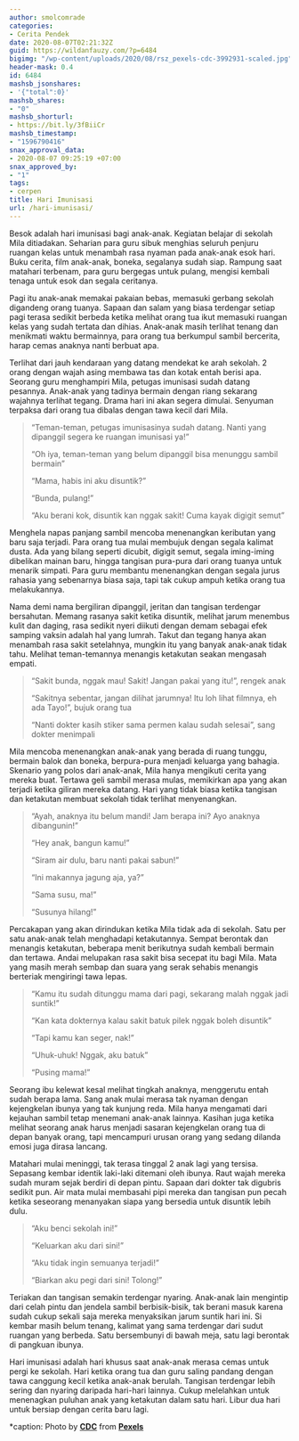```yaml
---
author: smolcomrade
categories:
- Cerita Pendek
date: 2020-08-07T02:21:32Z
guid: https://wildanfauzy.com/?p=6484
bigimg: "/wp-content/uploads/2020/08/rsz_pexels-cdc-3992931-scaled.jpg"
header-mask: 0.4
id: 6484
mashsb_jsonshares:
- '{"total":0}'
mashsb_shares:
- "0"
mashsb_shorturl:
- https://bit.ly/3fBiiCr
mashsb_timestamp:
- "1596790416"
snax_approval_data:
- 2020-08-07 09:25:19 +07:00
snax_approved_by:
- "1"
tags:
- cerpen
title: Hari Imunisasi
url: /hari-imunisasi/
---
```


Besok adalah hari imunisasi bagi anak-anak. Kegiatan belajar di sekolah Mila ditiadakan. Seharian para guru sibuk menghias seluruh penjuru ruangan kelas untuk menambah rasa nyaman pada anak-anak esok hari. Buku cerita, film anak-anak, boneka, segalanya sudah siap. Rampung saat matahari terbenam, para guru bergegas untuk pulang, mengisi kembali tenaga untuk esok dan segala ceritanya.

Pagi itu anak-anak memakai pakaian bebas, memasuki gerbang sekolah digandeng orang tuanya. Sapaan dan salam yang biasa terdengar setiap pagi terasa sedikit berbeda ketika melihat orang tua ikut memasuki ruangan kelas yang sudah tertata dan dihias. Anak-anak masih terlihat tenang dan menikmati waktu bermainnya, para orang tua berkumpul sambil bercerita, harap cemas anaknya nanti berbuat apa.

Terlihat dari jauh kendaraan yang datang mendekat ke arah sekolah. 2 orang dengan wajah asing membawa tas dan kotak entah berisi apa. Seorang guru menghampiri Mila, petugas imunisasi sudah datang pesannya. Anak-anak yang tadinya bermain dengan riang sekarang wajahnya terlihat tegang. Drama hari ini akan segera dimulai. Senyuman terpaksa dari orang tua dibalas dengan tawa kecil dari Mila.

> “Teman-teman, petugas imunisasinya sudah datang. Nanti yang dipanggil segera ke ruangan imunisasi ya!”
> 
> “Oh iya, teman-teman yang belum dipanggil bisa menunggu sambil bermain”
> 
> “Mama, habis ini aku disuntik?”
> 
> “Bunda, pulang!”
> 
> “Aku berani kok, disuntik kan nggak sakit! Cuma kayak digigit semut”

Menghela napas panjang sambil mencoba menenangkan keributan yang baru saja terjadi. Para orang tua mulai membujuk dengan segala kalimat dusta. Ada yang bilang seperti dicubit, digigit semut, segala iming-iming dibelikan mainan baru, hingga tangisan pura-pura dari orang tuanya untuk menarik simpati. Para guru membantu menenangkan dengan segala jurus rahasia yang sebenarnya biasa saja, tapi tak cukup ampuh ketika orang tua melakukannya.

Nama demi nama bergiliran dipanggil, jeritan dan tangisan terdengar bersahutan. Memang rasanya sakit ketika disuntik, melihat jarum menembus kulit dan daging, rasa sedikit nyeri diikuti dengan demam sebagai efek samping vaksin adalah hal yang lumrah. Takut dan tegang hanya akan menambah rasa sakit setelahnya, mungkin itu yang banyak anak-anak tidak tahu. Melihat teman-temannya menangis ketakutan seakan mengasah empati.

> “Sakit bunda, nggak mau! Sakit! Jangan pakai yang itu!”, rengek anak
> 
> “Sakitnya sebentar, jangan dilihat jarumnya! Itu loh lihat filmnya, eh ada Tayo!”, bujuk orang tua
> 
> “Nanti dokter kasih stiker sama permen kalau sudah selesai”, sang dokter menimpali

Mila mencoba menenangkan anak-anak yang berada di ruang tunggu, bermain balok dan boneka, berpura-pura menjadi keluarga yang bahagia. Skenario yang polos dari anak-anak, Mila hanya mengikuti cerita yang mereka buat. Tertawa geli sambil merasa mulas, memikirkan apa yang akan terjadi ketika giliran mereka datang. Hari yang tidak biasa ketika tangisan dan ketakutan membuat sekolah tidak terlihat menyenangkan.

> “Ayah, anaknya itu belum mandi! Jam berapa ini? Ayo anaknya dibangunin!”
> 
> “Hey anak, bangun kamu!”
> 
> “Siram air dulu, baru nanti pakai sabun!”
> 
> “Ini makannya jagung aja, ya?”
> 
> “Sama susu, ma!”
> 
> “Susunya hilang!”

Percakapan yang akan dirindukan ketika Mila tidak ada di sekolah. Satu per satu anak-anak telah menghadapi ketakutannya. Sempat berontak dan menangis ketakutan, beberapa menit berikutnya sudah kembali bermain dan tertawa. Andai melupakan rasa sakit bisa secepat itu bagi Mila. Mata yang masih merah sembap dan suara yang serak sehabis menangis berteriak mengiringi tawa lepas.

> “Kamu itu sudah ditunggu mama dari pagi, sekarang malah nggak jadi suntik!”
> 
> “Kan kata dokternya kalau sakit batuk pilek nggak boleh disuntik”
> 
> “Tapi kamu kan seger, nak!”
> 
> “Uhuk-uhuk! Nggak, aku batuk”
> 
> “Pusing mama!”

Seorang ibu kelewat kesal melihat tingkah anaknya, menggerutu entah sudah berapa lama. Sang anak mulai merasa tak nyaman dengan kejengkelan ibunya yang tak kunjung reda. Mila hanya mengamati dari kejauhan sambil tetap menemani anak-anak lainnya. Kasihan juga ketika melihat seorang anak harus menjadi sasaran kejengkelan orang tua di depan banyak orang, tapi mencampuri urusan orang yang sedang dilanda emosi juga dirasa lancang.

Matahari mulai meninggi, tak terasa tinggal 2 anak lagi yang tersisa. Sepasang kembar identik laki-laki ditemani oleh ibunya. Raut wajah mereka sudah muram sejak berdiri di depan pintu. Sapaan dari dokter tak digubris sedikit pun. Air mata mulai membasahi pipi mereka dan tangisan pun pecah ketika seseorang menanyakan siapa yang bersedia untuk disuntik lebih dulu.

> “Aku benci sekolah ini!”
> 
> “Keluarkan aku dari sini!”
> 
> “Aku tidak ingin semuanya terjadi!”
> 
> “Biarkan aku pegi dari sini! Tolong!”

Teriakan dan tangisan semakin terdengar nyaring. Anak-anak lain mengintip dari celah pintu dan jendela sambil berbisik-bisik, tak berani masuk karena sudah cukup sekali saja mereka menyaksikan jarum suntik hari ini. Si kembar masih belum tenang, kalimat yang sama terdengar dari sudut ruangan yang berbeda. Satu bersembunyi di bawah meja, satu lagi berontak di pangkuan ibunya.

Hari imunisasi adalah hari khusus saat anak-anak merasa cemas untuk pergi ke sekolah. Hari ketika orang tua dan guru saling pandang dengan tawa canggung kecil ketika anak-anak berulah. Tangisan terdengar lebih sering dan nyaring daripada hari-hari lainnya. Cukup melelahkan untuk menenagkan puluhan anak yang ketakutan dalam satu hari. Libur dua hari untuk bersiap dengan cerita baru lagi.

*caption: Photo by&nbsp;**<a rel="nofollow" href="https://www.pexels.com/@cdc-library?utm_content=attributionCopyText&utm_medium=referral&utm_source=pexels">CDC</a>**&nbsp;from&nbsp;**<a rel="nofollow" href="https://www.pexels.com/photo/girl-getting-vaccinated-3992931/?utm_content=attributionCopyText&utm_medium=referral&utm_source=pexels">Pexels</a>**